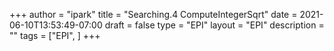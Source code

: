 +++
author = "ipark"
title = "Searching.4 ComputeIntegerSqrt"
date =  2021-06-10T13:53:49-07:00
draft =  false
type = "EPI"
layout = "EPI"
description = ""
tags = ["EPI", 
]
+++
